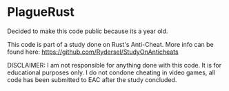 # PlagueRust

Decided to make this code public because its a year old.

This code is part of a study done on Rust's Anti-Cheat. More info can be found here: https://github.com/Rydersel/StudyOnAnticheats

DISCLAIMER: I am not responsible for anything done with this code. It is for educational purposes only. I do not condone cheating in video games, 
all code has been submitted to EAC after the study concluded.
